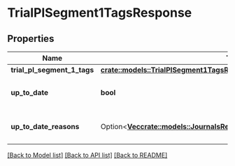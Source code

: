 # TrialPlSegment1TagsResponse

## Properties

Name | Type | Description | Notes
------------ | ------------- | ------------- | -------------
**trial_pl_segment_1_tags** | [**crate::models::TrialPlSegment1TagsResponseTrialPlSegment1Tags**](trialPlSegment_1TagsResponse_trial_pl_segment_1_tags.md) |  | 
**up_to_date** | **bool** | 集計結果が最新かどうか | 
**up_to_date_reasons** | Option<[**Vec<crate::models::JournalsResponseJournalsUpToDateReasonsInner>**](journalsResponse_journals_up_to_date_reasons_inner.md)> | 集計が最新でない場合の要因情報 | [optional]

[[Back to Model list]](../README.md#documentation-for-models) [[Back to API list]](../README.md#documentation-for-api-endpoints) [[Back to README]](../README.md)


